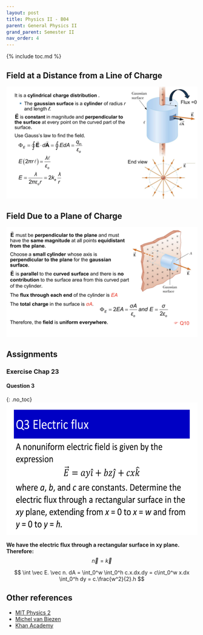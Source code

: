 ```yaml
---
layout: post
title: Physics II - B04
parent: General Physics II
grand_parent: Semester II
nav_order: 4
---
```


{% include toc.md %}

## Field at a Distance from a Line of Charge
![](tTL34zd.png)

## Field Due to a Plane of Charge
![](J8Bjrra.png)

## Assignments
### Exercise Chap 23
#### Question 3
{: .no_toc}
<img src = "NhbjjhK.png" width = 650 height = 350>

**We have the electric flux through a rectangular surface in xy plane. Therefore:**
$$
\vec n = \vec k
$$

$$
\int \vec E. \vec n. dA = \int_0^w
\int_0^h c.x.dx.dy = c\int_0^w x.dx \int_0^h dy = c.\frac{w^2}{2}.h
$$

## Other references
* [MIT Physics 2](https://www.youtube.com/playlist?list=PLyQSN7X0ro2314mKyUiOILaOC2hk6Pc3j)
* [Michel van Biezen](https://www.youtube.com/playlist?list=PLX2gX-ftPVXX7BZOcM1Y2gb8IQrTBrmUB)
* [Khan Academy](https://www.khanacademy.org/science/in-in-class-12th-physics-india)